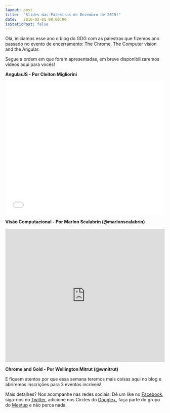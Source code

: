 ```yaml
---
layout: post
title:  "Slides das Palestras de Dezembro de 2015!"
date:   2016-02-01 08:00:00
isStaticPost: false
---
```


Olá, iniciamos esse ano o blog do GDG com as palestras que fizemos ano passado no evento de encerramento: The Chrome, The Computer vision and the Angular.

Segue a ordem em que foram apresentadas, em breve disponibilizaremos vídeos aqui para vocês!

<b>AngularJS - Por Cleiton Migliorini</b>

<iframe src="//slides.com/cleitonmigliorini/angularjs/embed" width="100%" height="420" scrolling="no" frameborder="0" webkitallowfullscreen mozallowfullscreen allowfullscreen></iframe>

<b>Visão Computacional - Por Marlon Scalabrin (@marlonscalabrin)</b>


<iframe src="https://docs.google.com/presentation/d/13ly8NQ17zP8XVIkrnu1i9cKmdMgp9wi26h6nW9VOhL0/embed?start=false&loop=false&delayms=3000" frameborder="0" width="100%" height="420" allowfullscreen="true" mozallowfullscreen="true" webkitallowfullscreen="true"></iframe>

<b>Chrome and Gold - Por Wellington Mitrut (@wmitrut)</b>

<script async class="speakerdeck-embed" data-id="f5bea2b8c910442892e0ece7fde1c444" data-ratio="1.77777777777778" src="//speakerdeck.com/assets/embed.js"></script>


E fiquem atentos por que essa semana teremos mais coisas aqui no blog e abriremos inscrições para 3 eventos incríveis!

Mais detalhes? Nos acompanhe nas redes sociais: Dê um like no [Facebook](https://www.facebook.com/GDG-Francisco-Beltr%C3%A3o-449389415208060/), siga-nos no [Twitter](https://twitter.com/gdg_fb), adicione nos Circles do [Google+](https://plus.google.com/102178819169878551962), faça parte do grupo do  [Meetup](http://www.meetup.com/pt/GDG-Francisco-Beltrao/) e não perca nada.

<img class="img-responsive feature-image" src="{{ site.baseurl }}/img/posts/palestras/eastwood_good_ugly.jpg" style="display:none">
